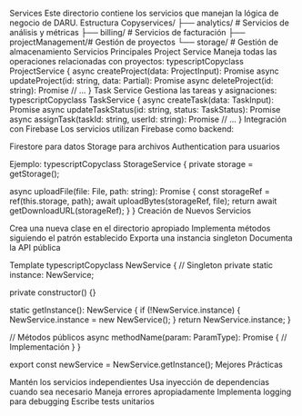 Services
Este directorio contiene los servicios que manejan la lógica de negocio de DARU.
Estructura
Copyservices/
├── analytics/         # Servicios de análisis y métricas
├── billing/          # Servicios de facturación
├── projectManagement/# Gestión de proyectos
└── storage/          # Gestión de almacenamiento
Servicios Principales
Project Service
Maneja todas las operaciones relacionadas con proyectos:
typescriptCopyclass ProjectService {
  async createProject(data: ProjectInput): Promise<Project>
  async updateProject(id: string, data: Partial<Project>): Promise<Project>
  async deleteProject(id: string): Promise<void>
  // ...
}
Task Service
Gestiona las tareas y asignaciones:
typescriptCopyclass TaskService {
  async createTask(data: TaskInput): Promise<Task>
  async updateTaskStatus(id: string, status: TaskStatus): Promise<Task>
  async assignTask(taskId: string, userId: string): Promise<Task>
  // ...
}
Integración con Firebase
Los servicios utilizan Firebase como backend:

Firestore para datos
Storage para archivos
Authentication para usuarios

Ejemplo:
typescriptCopyclass StorageService {
  private storage = getStorage();

  async uploadFile(file: File, path: string): Promise<string> {
    const storageRef = ref(this.storage, path);
    await uploadBytes(storageRef, file);
    return await getDownloadURL(storageRef);
  }
}
Creación de Nuevos Servicios

Crea una nueva clase en el directorio apropiado
Implementa métodos siguiendo el patrón establecido
Exporta una instancia singleton
Documenta la API pública

Template
typescriptCopyclass NewService {
  // Singleton
  private static instance: NewService;
  
  private constructor() {}
  
  static getInstance(): NewService {
    if (!NewService.instance) {
      NewService.instance = new NewService();
    }
    return NewService.instance;
  }

  // Métodos públicos
  async methodName(param: ParamType): Promise<ReturnType> {
    // Implementación
  }
}

export const newService = NewService.getInstance();
Mejores Prácticas

Mantén los servicios independientes
Usa inyección de dependencias cuando sea necesario
Maneja errores apropiadamente
Implementa logging para debugging
Escribe tests unitarios